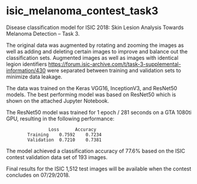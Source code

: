 # isic_melanoma_contest_task3

Disease classification model for ISIC 2018: Skin Lesion Analysis Towards Melanoma Detection – Task 3.

The original data was augmented by rotating and zooming the images as well as adding and deleting certain images to improve and balance out the classification sets. Augmented images as well as images with identical legion identifiers https://forum.isic-archive.com/t/task-3-supplemental-information/430 were separated between training and validation sets to minimize data leakage.

The data was trained on the Keras VGG16, InceptionV3, and ResNet50 models. The best performing model was based on ResNet50 which is shown on the attached Jupyter Notebook.

The ResNet50 model was trained for 1 epoch / 281 seconds on a GTA 1080ti GPU, resulting in the following performance:

					Loss	  Accuracy
			Training	0.7592	  0.7234
			Validation	0.7210	  0.7381

The model achieved a classification accuracy of 77.6% based on the ISIC contest validation data set of 193 images.

Final results for the ISIC 1,512 test images will be available when the contest concludes on 07/29/2018.
